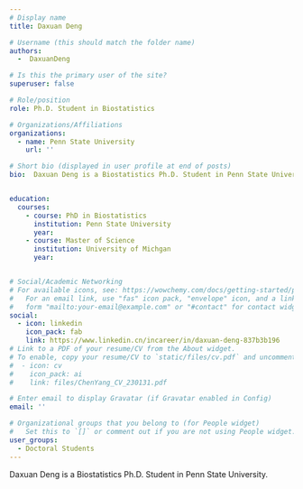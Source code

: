 ```yaml
---
# Display name
title: Daxuan Deng

# Username (this should match the folder name)
authors:
  -  DaxuanDeng

# Is this the primary user of the site?
superuser: false

# Role/position
role: Ph.D. Student in Biostatistics

# Organizations/Affiliations
organizations:
  - name: Penn State University
    url: ''

# Short bio (displayed in user profile at end of posts)
bio:  Daxuan Deng is a Biostatistics Ph.D. Student in Penn State University.


education:
  courses:
    - course: PhD in Biostatistics
      institution: Penn State University
      year: 
    - course: Master of Science
      institution: University of Michgan
      year: 


# Social/Academic Networking
# For available icons, see: https://wowchemy.com/docs/getting-started/page-builder/#icons
#   For an email link, use "fas" icon pack, "envelope" icon, and a link in the
#   form "mailto:your-email@example.com" or "#contact" for contact widget.
social:
  - icon: linkedin
    icon_pack: fab
    link: https://www.linkedin.cn/incareer/in/daxuan-deng-837b3b196
# Link to a PDF of your resume/CV from the About widget.
# To enable, copy your resume/CV to `static/files/cv.pdf` and uncomment the lines below.
#  - icon: cv
#    icon_pack: ai
#    link: files/ChenYang_CV_230131.pdf

# Enter email to display Gravatar (if Gravatar enabled in Config)
email: ''

# Organizational groups that you belong to (for People widget)
#   Set this to `[]` or comment out if you are not using People widget.
user_groups:
  - Doctoral Students
---
```


Daxuan Deng is a Biostatistics Ph.D. Student in Penn State University.